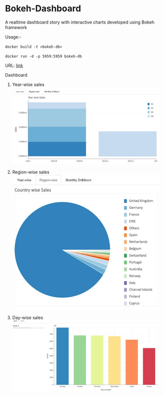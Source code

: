 # Bokeh-Dashboard
A realtime dashboard story with interactive charts developed using Bokeh framework

Usage:-

`docker build -t <bokeh-db>`
    
`docker run -d -p 5959:5959 bokeh-db`

URL: [link](http://127.0.0.1:5959)

Dashboard
1. Year-wise sales
![Yearwise sales](images/1_year.jpg "Yearwise sales")

2. Region-wise sales
![regionwise sales](images/2_region.jpg "Regionwise sales")

3. Day-wise sales
![daywise sales](images/3_daywise.jpg "Daywise sales")
